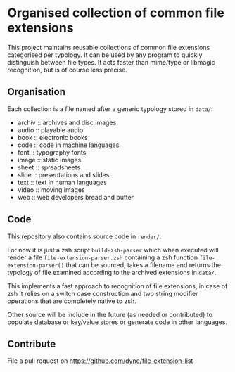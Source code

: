 # Organised collection of common file extensions

This project maintains reusable collections of common file extensions
categorised per typology. It can be used by any program to quickly
distinguish between file types. It acts faster than mime/type or
libmagic recognition, but is of course less precise.

## Organisation

Each collection is a file named after a generic typology stored in `data/`:
- archiv ::  archives and disc images
- audio ::  playable audio
- book :: electronic books
- code ::  code in machine languages
- font :: typography fonts
- image :: static images
- sheet :: spreadsheets
- slide :: presentations and slides
- text ::  text in human languages
- video ::  moving images
- web :: web developers bread and butter

## Code

This repository also contains source code in `render/`.

For now it is just a zsh script `build-zsh-parser` which when executed
will render a file `file-extension-parser.zsh` containing a zsh
function `file-extension-parser()` that can be sourced, takes a
filename and returns the typology of file examined according to the
archived extensions in `data/`.

This implements a fast approach to recognition of file extensions, in
case of zsh it relies on a switch case construction and two string
modifier operations that are completely native to zsh.

Other source will be include in the future (as needed or contributed)
to populate database or key/value stores or generate code in other
languages.

## Contribute

File a pull request on https://github.com/dyne/file-extension-list

